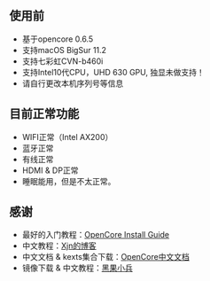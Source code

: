 ## 使用前

* 基于opencore 0.6.5
* 支持macOS BigSur 11.2
* 支持七彩虹CVN-b460i
* 支持Intel10代CPU，UHD 630 GPU, 独显未做支持！
* 请自行更改本机序列号等信息

## 目前正常功能

* WIFI正常（Intel AX200）
* 蓝牙正常
* 有线正常
* HDMI & DP正常
* 睡眠能用，但是不太正常。

## 感谢
* 最好的入门教程：[OpenCore Install Guide](https://dortania.github.io/OpenCore-Install-Guide/)
* 中文教程：[Xjn的博客](https://blog.xjn819.com/post/opencore-guide.html)
* 中文文档 & kexts集合下载：[OpenCore中文文档](https://oc.skk.moe/)
* 镜像下载 & 中文教程：[黑果小兵](http://blog.daliansky.net)
